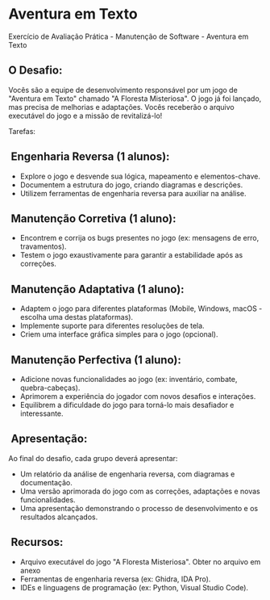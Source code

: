 # Aventura em Texto
Exercício de Avaliação Prática - Manutenção de Software - Aventura em Texto

## O Desafio:

Vocês são a equipe de desenvolvimento responsável por um jogo de "Aventura em Texto" chamado "A Floresta Misteriosa". O jogo já foi lançado, mas precisa de melhorias e adaptações. Vocês receberão o arquivo executável do jogo e a missão de revitalizá-lo!

Tarefas:

## &nbsp;Engenharia Reversa (1 alunos):
- Explore o jogo e desvende sua lógica, mapeamento e elementos-chave.
- Documentem a estrutura do jogo, criando diagramas e descrições.
- Utilizem ferramentas de engenharia reversa para auxiliar na análise.

## &nbsp;Manutenção Corretiva (1 aluno):
- Encontrem e corrija os bugs presentes no jogo (ex: mensagens de erro, travamentos).
- Testem o jogo exaustivamente para garantir a estabilidade após as correções.

## &nbsp;Manutenção Adaptativa (1 aluno):
- Adaptem o jogo para diferentes plataformas (Mobile, Windows, macOS - escolha uma destas plataformas). 
- Implemente suporte para diferentes resoluções de tela.
- Criem uma interface gráfica simples para o jogo (opcional).

## &nbsp;Manutenção Perfectiva (1 aluno):
- Adicione novas funcionalidades ao jogo (ex: inventário, combate, quebra-cabeças).
- Aprimorem a experiência do jogador com novos desafios e interações.
- Equilibrem a dificuldade do jogo para torná-lo mais desafiador e interessante.

## &nbsp;Apresentação:
Ao final do desafio, cada grupo deverá apresentar:
- Um relatório da análise de engenharia reversa, com diagramas e documentação.
- Uma versão aprimorada do jogo com as correções, adaptações e novas funcionalidades.
- Uma apresentação demonstrando o processo de desenvolvimento e os resultados alcançados.

## &nbsp;Recursos:
- Arquivo executável do jogo "A Floresta Misteriosa".  Obter no arquivo em anexo
- Ferramentas de engenharia reversa (ex: Ghidra, IDA Pro).
- IDEs e linguagens de programação (ex: Python, Visual Studio Code).
